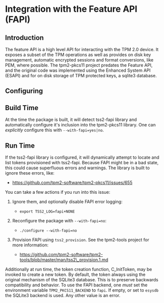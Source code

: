 # Integration with the Feature API (FAPI)

## Introduction

The feature API is a high level API for interacting with the TPM 2.0 device. It exposes a subset of the TPM operations as well as provides on disk key management,
automatic encrypted sessions and format conversions, like PEM, where possible. The tpm2-pkcs11 project predates the Feature API, and the original
code was implemented using the Enhanced System API (ESAPI) and for on disk storage of TPM protected keys, a sqlite3 database.

## Configuring

## Build Time

At the time the package is built, it will detect tss2-fapi library and automatically configure it's inclusion into the tpm2-pkcs11 library. One can *explicitly* configure this
with `--with-fapi=yes|no`.

## Run Time

If the tss2-fapi library is configured, it will dynamically attempt to locate and list tokens provisioned with tss2-fapi. Because FAPI might be in a bad state, this could cause
superfluous errors and warnings. The library is built to ignore these errors, like:
  - https://github.com/tpm2-software/tpm2-pkcs11/issues/655

You can take a few actions if you run into this issue:
1. Ignore them, and optionally disable FAPI error logging:
    - `export TSS2_LOG=fapi+NONE`

2. Reconfigure the package with `--with-fapi=no`:
    - `./configure --with-fapi=no`

3. Provision FAPI using `tss2_provision`. See the tpm2-tools project for more information:
    - https://github.com/tpm2-software/tpm2-tools/blob/master/man/tss2\_provision.1.md


Additionally at run time, the token creation function, C\_InitToken, may be invoked to create a new token. By default, the token always using the original
mechanism of the SQLite3 database. This is to preserve backwards compatibility and behavior. To use the FAPI backend, one *must* set the environment
variable `TPM2_PKCS11_BACKEND` to `fapi`. If empty, or set to `esysdb` the SQLite3 backend is used. Any other value is an error.

